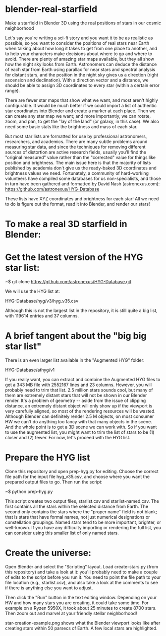 # blender-real-starfield
Make a starfield in Blender 3D using the real positions of stars in our cosmic neighborhood

Let's say you're writing a sci-fi story and you want it to be as realistic as possible, so you want to consider the positions of real stars near Earth when talking about how long it takes to get from one place to another, and to help your characters make decisions about where to go and where to avoid. There are plenty of amazing star maps available, but they all show how the night sky looks from Earth. Astronomers can deduce the distance of each star from Earth using parallax for near stars and spectral analysis for distant stars, and the position in the night sky gives us a direction (right ascension and declination). With a direction vector and a distance, we should be able to assign 3D coordinates to every star (within a certain error range).

There are fewer star maps that show what we want, and most aren't highly configurable. It would be much better if we could import a list of authentic star coordinates into Blender and create a marker at each place. Then we can create any star map we want; and more importantly, we can rotate, zoom, and pan, to get the "lay of the land" (or galaxy, in this case). We also need some basic stats like the brightness and mass of each star.

But most star lists are formatted for use by professional astronomers, researchers, and academics. There are many subtle problems around measuring star data, and since the techniques for removing different sources of distortion are active research fields, usually you'll find the "original measured" value rather than the "corrected" value for things like position and brightness. The main issue here is that the majority of lists published by academia don't give us the ready-baked 3D coordinates and brightness values we need. Fortunately, a community of hard-working volunteers have compiled some databases for us non-specialists, and those in turn have been gathered and formatted by David Nash (astronexus.com):
https://github.com/astronexus/HYG-Database

These lists have XYZ coordinates and brightness for each star! All we need to do is figure out the format, read it into Blender, and render our stars!

# To make a real 3D starfield in Blender:

# Get the latest version of the HYG star list:
~$ git clone https://github.com/astronexus/HYG-Database.git

We will use the HYG list at:

HYG-Database/hyg/v3/hyg_v35.csv 

Although this is not the largest list in the repository, it is still quite a big list, with 119614 entries and 37 columns. 

# A brief tangent about the "big big star list"
There is an even larger list available in the "Augmented HYG" folder: 

HYG-Database/athyg/v1

If you really want, you can extract and combine the Augmented HYG files to get a 343 MB file with 2552167 lines and 23 columns. However, you will probably need to trim that list. 2.5 million stars sounds cool, but many of them are extremely distant stars that will not be shown in our Blender render. It's a problem of geometry -- aside from the issue of clipping distance, an extremely distant object will only show up if the viewport is very carefully aligned, so most of the rendering resources will be wasted. Although Blender can definitely render 2.5 M objects, on most consumer HW we can't do anything too fancy with that many objects in the scene. And the whole point is to get a 3D scene we can work with. So if you want to use the augmented list, you might want to trim the list of stars to be (1) closer and (2) fewer. For now, let's proceed with the HYG list.

# Prepare the HYG list
Clone this repository and open prep-hyg.py for editing. Choose the correct file path for the input file hyg_v35.csv, and choose where you want the prepared output files to go. Then run the script:

~$ python prep-hyg.py

This script creates two output files, starlist.csv and starlist-named.csv. The first contains all the stars within the selected distance from Earth. The second only contains the stars where the "proper name" field is not blank; that is stars that have formal names, not just numerical designations or constellation groupings. Named stars tend to be more important, brighter, or well-known. If you have any difficulty importing or rendering the full list, you can consider using this smaller list of only named stars.

# Create the universe:
Open Blender and select the "Scripting" layout. Load create-stars.py (from this repository) and take a look at it: you'll probably need to make a couple of edits to the script before you run it. You need to point the file path to your file location (e.g., starlist.csv), and also take a look at the comments to see if there is anything else you want to adjust.

Then click the "Run" button in the text editing window. Depending on your HW and how many stars you are creating, it could take some time. For example on a Ryzen 5950X, it took about 25 minutes to create 8700 stars. Then zoom out and marvel at your friendly stellar neighborhood!

star-creation-example.png shows what the Blender viewport looks like after creating stars within 50 parsecs of Earth. A few local stars are highlighted.
